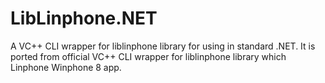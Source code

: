 # LibLinphone.NET
A VC++ CLI wrapper for liblinphone library for using in standard .NET. It is ported from official VC++ CLI wrapper for liblinphone library which Linphone Winphone 8 app.
